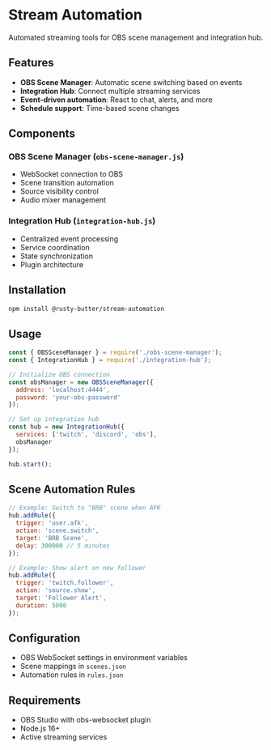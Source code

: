 # Stream Automation

Automated streaming tools for OBS scene management and integration hub.

## Features

- **OBS Scene Manager**: Automatic scene switching based on events
- **Integration Hub**: Connect multiple streaming services
- **Event-driven automation**: React to chat, alerts, and more
- **Schedule support**: Time-based scene changes

## Components

### OBS Scene Manager (`obs-scene-manager.js`)
- WebSocket connection to OBS
- Scene transition automation
- Source visibility control
- Audio mixer management

### Integration Hub (`integration-hub.js`)
- Centralized event processing
- Service coordination
- State synchronization
- Plugin architecture

## Installation

```bash
npm install @rusty-butter/stream-automation
```

## Usage

```javascript
const { OBSSceneManager } = require('./obs-scene-manager');
const { IntegrationHub } = require('./integration-hub');

// Initialize OBS connection
const obsManager = new OBSSceneManager({
  address: 'localhost:4444',
  password: 'your-obs-password'
});

// Set up integration hub
const hub = new IntegrationHub({
  services: ['twitch', 'discord', 'obs'],
  obsManager
});

hub.start();
```

## Scene Automation Rules

```javascript
// Example: Switch to "BRB" scene when AFK
hub.addRule({
  trigger: 'user.afk',
  action: 'scene.switch',
  target: 'BRB Scene',
  delay: 300000 // 5 minutes
});

// Example: Show alert on new follower
hub.addRule({
  trigger: 'twitch.follower',
  action: 'source.show',
  target: 'Follower Alert',
  duration: 5000
});
```

## Configuration

- OBS WebSocket settings in environment variables
- Scene mappings in `scenes.json`
- Automation rules in `rules.json`

## Requirements

- OBS Studio with obs-websocket plugin
- Node.js 16+
- Active streaming services